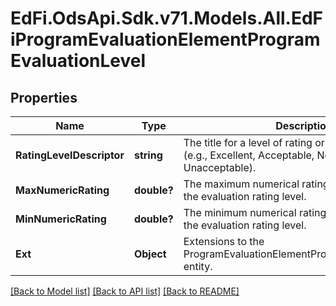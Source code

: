 # EdFi.OdsApi.Sdk.v71.Models.All.EdFiProgramEvaluationElementProgramEvaluationLevel

## Properties

Name | Type | Description | Notes
------------ | ------------- | ------------- | -------------
**RatingLevelDescriptor** | **string** | The title for a level of rating or evaluation band (e.g., Excellent, Acceptable, Needs Improvement, Unacceptable). | 
**MaxNumericRating** | **double?** | The maximum numerical rating or score to achieve the evaluation rating level. | [optional] 
**MinNumericRating** | **double?** | The minimum numerical rating or score to achieve the evaluation rating level. | [optional] 
**Ext** | **Object** | Extensions to the ProgramEvaluationElementProgramEvaluationLevel entity. | [optional] 

[[Back to Model list]](../README.md#documentation-for-models) [[Back to API list]](../README.md#documentation-for-api-endpoints) [[Back to README]](../README.md)

